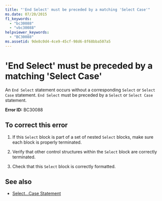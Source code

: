 ```yaml
---
title: "'End Select' must be preceded by a matching 'Select Case'"
ms.date: 07/20/2015
f1_keywords: 
  - "bc30088"
  - "vbc30088"
helpviewer_keywords: 
  - "BC30088"
ms.assetid: 9de8c0d4-4ce9-45cf-98d6-8f68bba507a5
---
```

# 'End Select' must be preceded by a matching 'Select Case'
An `End Select` statement occurs without a corresponding `Select` or `Select Case` statement. `End Select` must be preceded by a `Select` or `Select Case` statement.  
  
 **Error ID:** BC30088  
  
## To correct this error  
  
1. If this `Select` block is part of a set of nested `Select` blocks, make sure each block is properly terminated.  
  
2. Verify that other control structures within the `Select` block are correctly terminated.  
  
3. Check that this `Select` block is correctly formatted.  
  
## See also

- [Select...Case Statement](../language-reference/statements/select-case-statement.md)
